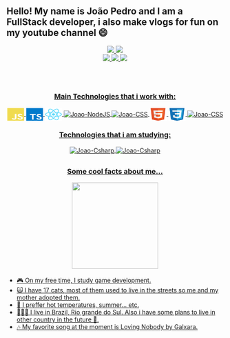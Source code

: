## Hello! My name is João Pedro and I am a FullStack developer, i also make vlogs for fun on my youtube channel 😄

<div align="center">
  <a href="https://github.com/JoaoOliveira0117">
  <img height="180em" src="https://github-readme-stats.vercel.app/api?username=JoaoOliveira0117&show_icons=true&theme=aura&include_all_commits=true&count_private=true"/>
  <img height="180em" src="https://github-readme-stats.vercel.app/api/top-langs/?username=JoaoOliveira0117&layout=compact&langs_count=7&theme=dracula"/>
</div>

  
<div align="center" display="block">
  <a href="https://www.linkedin.com/in/joaooliveira0117/"><img src="https://img.shields.io/badge/LinkedIn-0077B5?style=for-the-badge&logo=linkedin&logoColor=white"/> 
  <a href="https://www.youtube.com/channel/UCaFIpfOu2AvquzTnDAKZADw"><img src="https://img.shields.io/badge/YouTube-FF0000?style=for-the-badge&logo=youtube&logoColor=white"/>
  <a href="https://www.twitch.tv/streamdojaum"><img src="https://img.shields.io/badge/Twitch-9146FF?style=for-the-badge&logo=twitch&logoColor=white"/>
</div>
  
  ##
  
<div align="center"><br>
  <h3>Main Technologies that i work with: </h3>
  <div style="display: inline_block">
    <img align="center" alt="Joao-Js" height="30" width="40" src="https://raw.githubusercontent.com/devicons/devicon/master/icons/javascript/javascript-plain.svg">
    <img align="center" alt="Joao-Ts" height="30" width="40" src="https://raw.githubusercontent.com/devicons/devicon/master/icons/typescript/typescript-plain.svg">
    <img align="center" alt="Joao-React" height="30" width="40" src="https://raw.githubusercontent.com/devicons/devicon/master/icons/react/react-original.svg">
    <img align="center" alt="Joao-NodeJS" height="30" width="40" src='https://cdn.jsdelivr.net/gh/devicons/devicon/icons/nodejs/nodejs-plain.svg'>
    <img align="center" alt="Joao-CSS" height="30" width="40" src="https://cdn.jsdelivr.net/gh/devicons/devicon/icons/python/python-original.svg">
    <img align="center" alt="Joao-HTML" height="30" width="40" src="https://raw.githubusercontent.com/devicons/devicon/master/icons/html5/html5-original.svg">
    <img align="center" alt="Joao-CSS" height="30" width="40" src="https://raw.githubusercontent.com/devicons/devicon/master/icons/css3/css3-original.svg">
    <img align="center" alt="Joao-CSS" height="30" width="40" src="https://cdn.jsdelivr.net/gh/devicons/devicon/icons/mongodb/mongodb-original.svg">
  </div>
  
  <h3>Technologies that i am studying: </h3>
  
  <div style="display: inline_block">
    <img align="center" alt="Joao-Csharp" height="30" width="40" src="https://cdn.jsdelivr.net/gh/devicons/devicon/icons/java/java-original.svg">
    <img align="center" alt="Joao-Csharp" height="30" width="40" src="https://cdn.jsdelivr.net/gh/devicons/devicon/icons/godot/godot-original.svg">
  </div>
</div>
    
    
##
    
    
<div align="center">
  <h3>Some cool facts about me...</h3>
  <img width="200" height="200" src="https://c.tenor.com/nsJsyDFCQoEAAAAi/macarena-skeleton.gif"/>
</div>
    
    
- 🎮 On my free time, I study game development.
- 🙀 I have 17 cats, most of them used to live in the streets so me and my mother adopted them.
- 🌴 I preffer hot temperatures, summer... etc.
- 💚💛💙 I live in Brazil, Rio grande do Sul. Also i have some plans to live in other country in the future 🤔.
- 🎶 My favorite song at the moment is Loving Nobody by Galxara.
    
    
<!--
**JoaoOliveira0117/JoaoOliveira0117** is a ✨ _special_ ✨ repository because its `README.md` (this file) appears on your GitHub profile.

Here are some ideas to get you started:

- 🔭 I’m currently working on ...
- 🌱 I’m currently learning ...
- 👯 I’m looking to collaborate on ...
- 🤔 I’m looking for help with ...
- 💬 Ask me about ...
- 📫 How to reach me: ...
- 😄 Pronouns: ...
- ⚡ Fun fact: ...
-->
